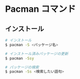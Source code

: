 # Pacman コマンド

## インストール

```bash
# インストール
$ pacman -S <パッケージ名>

# インストール済みパッケージの更新
$ pacman -Ssy

# パッケージの検索
$ pacman -Ss <検索したい語句>
```
